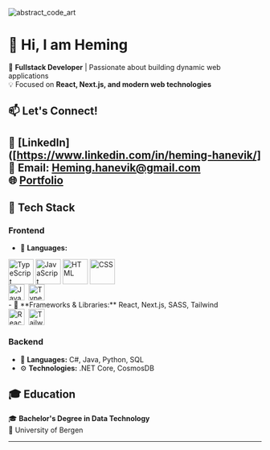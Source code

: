 
![abstract_code_art](https://github.com/user-attachments/assets/7e6c5f5f-5f03-4aa6-b551-b11fccb31d19)

# 👋 Hi, I am Heming 

🚀 **Fullstack Developer** | Passionate about building dynamic web applications  
💡 Focused on **React, Next.js, and modern web technologies**  

## 📫 Let's Connect!  
🔗 [LinkedIn]([https://www.linkedin.com/in/heming-hanevik/]  
📧 Email: Heming.hanevik@gmail.com  
🌐 [Portfolio](https://heminghanevik.link)  
---

## 🔧 Tech Stack  

### **Frontend**  
- 🚀 **Languages:**
<div style="display: flex; flex-direction: row; flex-wrap: wrap; gap: 4px; justify-content: left;">

  <img src="https://cdn.jsdelivr.net/gh/devicons/devicon/icons/typescript/typescript-original.svg" width="50" alt="TypeScript"/>



  <img src="https://cdn.jsdelivr.net/gh/devicons/devicon/icons/javascript/javascript-original.svg" width="50" alt="JavaScript"/>
 


  <img src="https://cdn.jsdelivr.net/gh/devicons/devicon/icons/html5/html5-original.svg" width="50" alt="HTML"/>



  <img src="https://cdn.jsdelivr.net/gh/devicons/devicon/icons/css3/css3-original.svg" width="50" alt="CSS"/>
  
</div>

<div style="display: flex; flex-wrap: wrap; gap: 4px; justify-content: left;">
  <img src="https://img.shields.io/badge/JavaScript-F7DF1C?logo=javascript&logoColor=white" height="32" alt="JavaScript" style="margin-right: 4px">
  <img src="https://img.shields.io/badge/TypeScript-3178C6?logo=typescript&logoColor=white" height="32" alt="TypeScript" style="margin-right: 4px">
</div>
- 🎨 **Frameworks & Libraries:** React, Next.js, SASS, Tailwind  
<div style="display: flex; flex-wrap: wrap; gap: 4px; justify-content: left;">
  <img src="https://img.shields.io/badge/React-20232A?logo=react&logoColor=61DAFB" height="32" alt="React" style="margin-right: 4px">
  <img src="https://img.shields.io/badge/Tailwind_CSS-38B2AC?logo=tailwind-css&logoColor=white" height="32" alt="Tailwind CSS" style="margin-right: 4px">
</div>

### **Backend**  
- 💾 **Languages:** C#, Java, Python, SQL  
- ⚙️ **Technologies:** .NET Core, CosmosDB  

## 🎓 Education  
🎓 **Bachelor's Degree in Data Technology**  
📍 University of Bergen  

---


